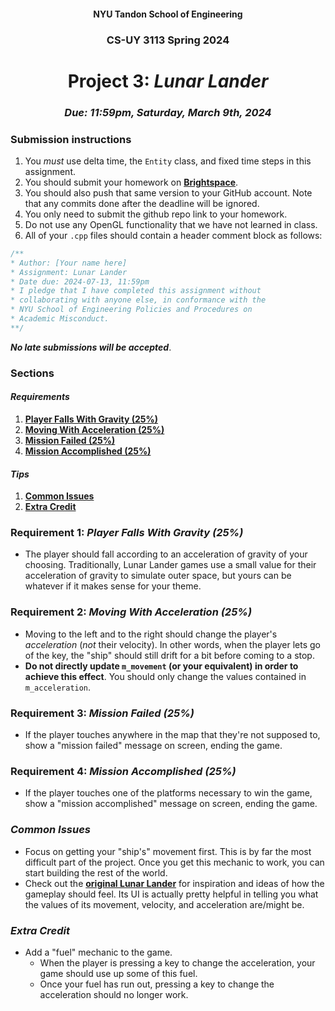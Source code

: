 <h4 align=center>NYU Tandon School of Engineering<h4>
<h3 align=center>CS-UY 3113 Spring 2024</h3>
<h1 align=center>Project 3: <em>Lunar Lander</em></h1>
<h3 align=center><em>Due: 11:59pm, Saturday, March 9th, 2024</em></h3>

### Submission instructions
1. You _must_ use delta time, the `Entity` class, and fixed time steps in this assignment.
2. You should submit your homework on [**Brightspace**](https://brightspace.nyu.edu/d2l/lms/dropbox/admin/mark/folder_submissions_users.d2l?db=793153&ou=354438).
3. You should also push that same version to your GitHub account. Note that any commits done after the deadline will be ignored.
4. You only need to submit the github repo link to your homework.
5. Do not use any OpenGL functionality that we have not learned in class.
6. All of your `.cpp` files should contain a header comment block as follows:

```c++
/**
* Author: [Your name here]
* Assignment: Lunar Lander
* Date due: 2024-07-13, 11:59pm
* I pledge that I have completed this assignment without
* collaborating with anyone else, in conformance with the
* NYU School of Engineering Policies and Procedures on
* Academic Misconduct.
**/
```

***No late submissions will be accepted***.

### Sections

#### _Requirements_

1. [**Player Falls With Gravity (25%)**](#requirement-1-player-falls-with-gravity-25)
2. [**Moving With Acceleration (25%)**](#requirement-2-moving-with-acceleration-25)
3. [**Mission Failed (25%)**](#requirement-3-mission-failed-25)
3. [**Mission Accomplished (25%)**](#requirement-4-mission-accomplished-25)

#### _Tips_

1. [**Common Issues**](#common-issues)
2. [**Extra Credit**](#extra-credit)

### Requirement 1: _Player Falls With Gravity (25%)_

- The player should fall according to an acceleration of gravity of your choosing. Traditionally, Lunar Lander games use a small value for their acceleration of gravity to simulate outer space, but yours can be whatever if it makes sense for your theme.

### Requirement 2: _Moving With Acceleration (25%)_

- Moving to the left and to the right should change the player's _acceleration_ (_not_ their velocity). In other words, when the player lets go of the key, the "ship" should still drift for a bit before coming to a stop.
- **Do not directly update `m_movement` (or your equivalent) in order to achieve this effect**. You should only change the values contained in `m_acceleration`.

### Requirement 3: _Mission Failed (25%)_

- If the player touches anywhere in the map that they're not supposed to, show a "mission failed" message on screen, ending the game.

### Requirement 4: _Mission Accomplished (25%)_

- If the player touches one of the platforms necessary to win the game, show a "mission accomplished" message on screen, ending the game.

### _Common Issues_

- Focus on getting your "ship's" movement first. This is by far the most difficult part of the project. Once you get this mechanic to work, you can start building the rest of the world.
- Check out the [**original Lunar Lander**](https://youtu.be/McAhSoAEbhM) for inspiration and ideas of how the gameplay should feel. Its UI is actually pretty helpful in telling you what the values of its movement, velocity, and acceleration are/might be.

### _Extra Credit_

- Add a "fuel" mechanic to the game. 
    - When the player is pressing a key to change the acceleration, your game should use up some of this fuel. 
    - Once your fuel has run out, pressing a key to change the acceleration should no longer work.
